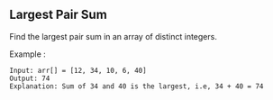 ## Largest Pair Sum

Find the largest pair sum in an array of distinct integers.

Example :

```
Input: arr[] = [12, 34, 10, 6, 40]
Output: 74
Explanation: Sum of 34 and 40 is the largest, i.e, 34 + 40 = 74
```
